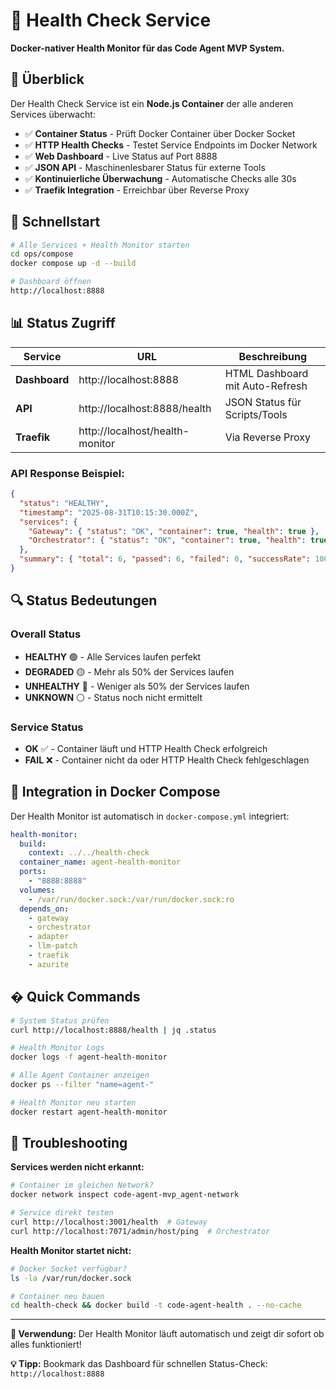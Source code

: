 # 🏥 Health Check Service

**Docker-nativer Health Monitor für das Code Agent MVP System.**

## 🎯 Überblick

Der Health Check Service ist ein **Node.js Container** der alle anderen Services überwacht:

- ✅ **Container Status** - Prüft Docker Container über Docker Socket
- ✅ **HTTP Health Checks** - Testet Service Endpoints im Docker Network  
- ✅ **Web Dashboard** - Live Status auf Port 8888
- ✅ **JSON API** - Maschinenlesbarer Status für externe Tools
- ✅ **Kontinuierliche Überwachung** - Automatische Checks alle 30s
- ✅ **Traefik Integration** - Erreichbar über Reverse Proxy

## 🚀 Schnellstart

```bash
# Alle Services + Health Monitor starten
cd ops/compose
docker compose up -d --build

# Dashboard öffnen
http://localhost:8888
```

## 📊 Status Zugriff

| Service | URL | Beschreibung |
|---------|-----|--------------|
| **Dashboard** | http://localhost:8888 | HTML Dashboard mit Auto-Refresh |
| **API** | http://localhost:8888/health | JSON Status für Scripts/Tools |
| **Traefik** | http://localhost/health-monitor | Via Reverse Proxy |

### API Response Beispiel:
```json
{
  "status": "HEALTHY",
  "timestamp": "2025-08-31T10:15:30.000Z",
  "services": {
    "Gateway": { "status": "OK", "container": true, "health": true },
    "Orchestrator": { "status": "OK", "container": true, "health": true }
  },
  "summary": { "total": 6, "passed": 6, "failed": 0, "successRate": 100 }
}
```

## 🔍 Status Bedeutungen

### Overall Status
- **HEALTHY** 🟢 - Alle Services laufen perfekt
- **DEGRADED** 🟡 - Mehr als 50% der Services laufen
- **UNHEALTHY** 🔴 - Weniger als 50% der Services laufen
- **UNKNOWN** ⚪ - Status noch nicht ermittelt

### Service Status
- **OK** ✅ - Container läuft und HTTP Health Check erfolgreich
- **FAIL** ❌ - Container nicht da oder HTTP Health Check fehlgeschlagen

## 🐳 Integration in Docker Compose

Der Health Monitor ist automatisch in `docker-compose.yml` integriert:

```yaml
health-monitor:
  build:
    context: ../../health-check
  container_name: agent-health-monitor
  ports:
    - "8888:8888"
  volumes:
    - /var/run/docker.sock:/var/run/docker.sock:ro
  depends_on:
    - gateway
    - orchestrator
    - adapter
    - llm-patch
    - traefik
    - azurite
```

## � Quick Commands

```bash
# System Status prüfen
curl http://localhost:8888/health | jq .status

# Health Monitor Logs
docker logs -f agent-health-monitor

# Alle Agent Container anzeigen  
docker ps --filter "name=agent-"

# Health Monitor neu starten
docker restart agent-health-monitor
```

## 🚨 Troubleshooting

**Services werden nicht erkannt:**
```bash
# Container im gleichen Network?
docker network inspect code-agent-mvp_agent-network

# Service direkt testen
curl http://localhost:3001/health  # Gateway
curl http://localhost:7071/admin/host/ping  # Orchestrator
```

**Health Monitor startet nicht:**
```bash
# Docker Socket verfügbar?
ls -la /var/run/docker.sock

# Container neu bauen
cd health-check && docker build -t code-agent-health . --no-cache
```

---

**🎯 Verwendung:** Der Health Monitor läuft automatisch und zeigt dir sofort ob alles funktioniert!

**💡 Tipp:** Bookmark das Dashboard für schnellen Status-Check: `http://localhost:8888`
